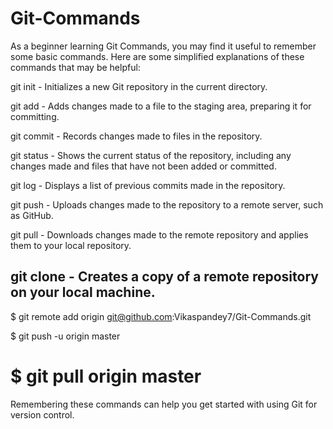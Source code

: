 # Git-Commands
As a beginner learning Git Commands, you may find it useful to remember some basic commands. Here are some simplified explanations of these commands that may be helpful:

git init - Initializes a new Git repository in the current directory.

git add - Adds changes made to a file to the staging area, preparing it for committing.

git commit - Records changes made to files in the repository.

git status - Shows the current status of the repository, including any changes made and files that have not been added or committed.

git log - Displays a list of previous commits made in the repository.

git push - Uploads changes made to the repository to a remote server, such as GitHub.

git pull - Downloads changes made to the remote repository and applies them to your local repository.

git clone - Creates a copy of a remote repository on your local machine.
-----------------------------------------------------------------------------------------------------------------------------------------------------------------------
$ git remote add origin git@github.com:Vikaspandey7/Git-Commands.git

$ git push -u origin master

$ git pull origin master
=======================================================================================================================================================================
Remembering these commands can help you get started with using Git for version control.

